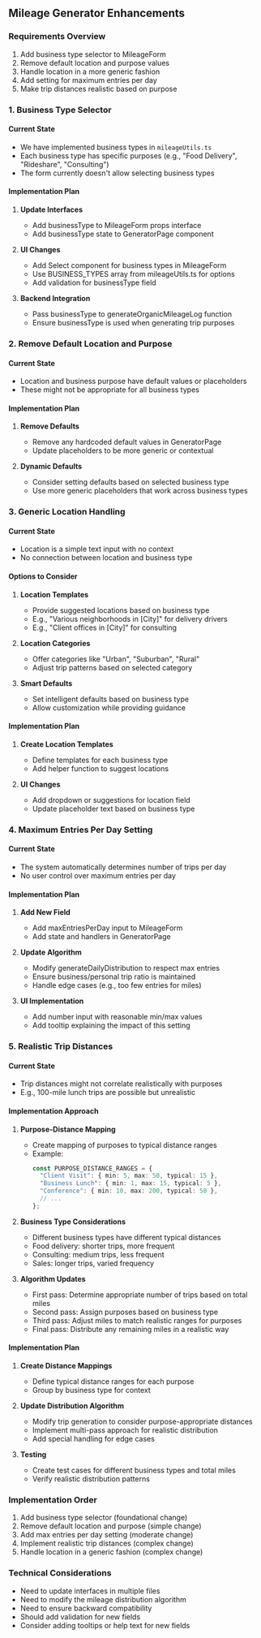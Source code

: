 

## Mileage Generator Enhancements

### Requirements Overview
1. Add business type selector to MileageForm
2. Remove default location and purpose values
3. Handle location in a more generic fashion
4. Add setting for maximum entries per day
5. Make trip distances realistic based on purpose

### 1. Business Type Selector

#### Current State
- We have implemented business types in `mileageUtils.ts`
- Each business type has specific purposes (e.g., "Food Delivery", "Rideshare", "Consulting")
- The form currently doesn't allow selecting business types

#### Implementation Plan
1. **Update Interfaces**
   - Add businessType to MileageForm props interface
   - Add businessType state to GeneratorPage component

2. **UI Changes**
   - Add Select component for business types in MileageForm
   - Use BUSINESS_TYPES array from mileageUtils.ts for options
   - Add validation for businessType field

3. **Backend Integration**
   - Pass businessType to generateOrganicMileageLog function
   - Ensure businessType is used when generating trip purposes

### 2. Remove Default Location and Purpose

#### Current State
- Location and business purpose have default values or placeholders
- These might not be appropriate for all business types

#### Implementation Plan
1. **Remove Defaults**
   - Remove any hardcoded default values in GeneratorPage
   - Update placeholders to be more generic or contextual

2. **Dynamic Defaults**
   - Consider setting defaults based on selected business type
   - Use more generic placeholders that work across business types

### 3. Generic Location Handling

#### Current State
- Location is a simple text input with no context
- No connection between location and business type

#### Options to Consider
1. **Location Templates**
   - Provide suggested locations based on business type
   - E.g., "Various neighborhoods in [City]" for delivery drivers
   - E.g., "Client offices in [City]" for consulting

2. **Location Categories**
   - Offer categories like "Urban", "Suburban", "Rural"
   - Adjust trip patterns based on selected category

3. **Smart Defaults**
   - Set intelligent defaults based on business type
   - Allow customization while providing guidance

#### Implementation Plan
1. **Create Location Templates**
   - Define templates for each business type
   - Add helper function to suggest locations

2. **UI Changes**
   - Add dropdown or suggestions for location field
   - Update placeholder text based on business type

### 4. Maximum Entries Per Day Setting

#### Current State
- The system automatically determines number of trips per day
- No user control over maximum entries per day

#### Implementation Plan
1. **Add New Field**
   - Add maxEntriesPerDay input to MileageForm
   - Add state and handlers in GeneratorPage

2. **Update Algorithm**
   - Modify generateDailyDistribution to respect max entries
   - Ensure business/personal trip ratio is maintained
   - Handle edge cases (e.g., too few entries for miles)

3. **UI Implementation**
   - Add number input with reasonable min/max values
   - Add tooltip explaining the impact of this setting

### 5. Realistic Trip Distances

#### Current State
- Trip distances might not correlate realistically with purposes
- E.g., 100-mile lunch trips are possible but unrealistic

#### Implementation Approach
1. **Purpose-Distance Mapping**
   - Create mapping of purposes to typical distance ranges
   - Example:
     ```typescript
     const PURPOSE_DISTANCE_RANGES = {
       "Client Visit": { min: 5, max: 50, typical: 15 },
       "Business Lunch": { min: 1, max: 15, typical: 5 },
       "Conference": { min: 10, max: 200, typical: 50 },
       // ...
     };
     ```

2. **Business Type Considerations**
   - Different business types have different typical distances
   - Food delivery: shorter trips, more frequent
   - Consulting: medium trips, less frequent
   - Sales: longer trips, varied frequency

3. **Algorithm Updates**
   - First pass: Determine appropriate number of trips based on total miles
   - Second pass: Assign purposes based on business type
   - Third pass: Adjust miles to match realistic ranges for purposes
   - Final pass: Distribute any remaining miles in a realistic way

#### Implementation Plan
1. **Create Distance Mappings**
   - Define typical distance ranges for each purpose
   - Group by business type for context

2. **Update Distribution Algorithm**
   - Modify trip generation to consider purpose-appropriate distances
   - Implement multi-pass approach for realistic distribution
   - Add special handling for edge cases

3. **Testing**
   - Create test cases for different business types and total miles
   - Verify realistic distribution patterns

### Implementation Order
1. Add business type selector (foundational change)
2. Remove default location and purpose (simple change)
3. Add max entries per day setting (moderate change)
4. Implement realistic trip distances (complex change)
5. Handle location in a generic fashion (complex change)

### Technical Considerations
- Need to update interfaces in multiple files
- Need to modify the mileage distribution algorithm
- Need to ensure backward compatibility
- Should add validation for new fields
- Consider adding tooltips or help text for new fields
